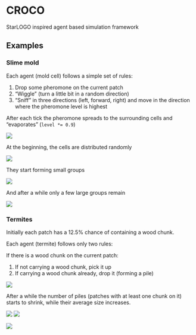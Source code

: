# CROCO

StarLOGO inspired agent based simulation framework

## Examples

### Slime mold

Each agent (mold cell)
follows a simple set of rules:

1. Drop some pheromone on the current patch
2. “Wiggle” (turn a little bit in a random direction)
3. “Sniff” in three directions (left, forward, right)
   and move in the direction where the pheromone level is highest

After each tick the pheromone spreads to the surrounding cells
and “evaporates” (`level *= 0.9`)

![](images/slime_mold/slime_mold1.png)

At the beginning, the cells are distributed randomly

![](images/slime_mold/slime_mold2.png)

They start forming small groups

![](images/slime_mold/slime_mold7.png)

And after a while only a few large groups remain

![](images/slime_mold/slime_mold10.png)

### Termites

Initially each patch has a 12.5% chance of containing a wood chunk.

Each agent (termite)
follows only two rules:

If there is a wood chunk on the current patch:
1. If not carrying a wood chunk, pick it up
2. If carrying a wood chunk already, drop it (forming a pile)

![](images/termites/termites1.png)

After a while the number of piles
(patches with at least one chunk on it)
starts to shrink,
while their average size increases.

![](images/termites/termites3.png)
![](images/termites/termites5.png)

![](images/termites/termites_graph.png)
